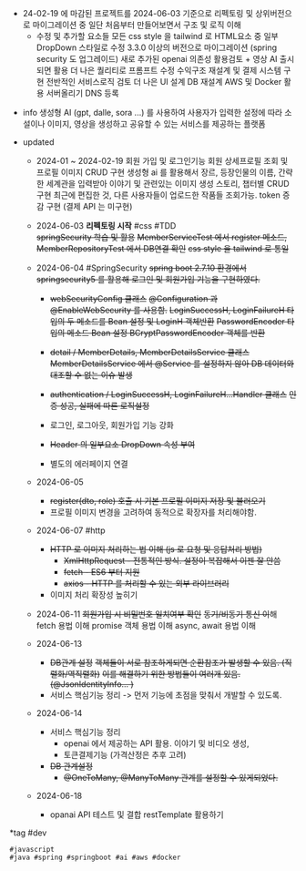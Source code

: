 - 24-02-19 에 마감된 프로젝트를 2024-06-03 기준으로 리펙토링 및 상위버전으로 마이그레이션 중
	일단 처음부터 만들어보면서 구조 및 로직 이해
	* 수정 및 추가할 요소들 
		모든 css style 을 tailwind 로 
		HTML요소 중 일부 DropDown 스타일로 수정 
		3.3.0 이상의 버전으로 마이그레이션 (spring security 도 업그레이드)
		새로 추가된 openai 의존성 활용검토 + 영상 AI 출시되면 활용
		더 나은 퀄리티로 프롬프트 수정 
		수익구조 재설계 및 결제 시스템 구현
		전반적인 서비스로직 검토 
		더 나은 UI 설계
		DB 재설계
		AWS 및 Docker 활용 
		서버올리기 
		DNS 등록 

* info 
	생성형 AI (gpt, dalle, sora ...) 를 사용하여 사용자가 입력한 설정에 따라 소설이나 이미지, 영상을 생성하고 
	공유할 수 있는 서비스를 제공하는 플랫폼 
	

* updated
	* 2024-01 ~ 2024-02-19
		회원 가입 및 로그인기능
		회원 상세프로필 조회 및 프로필 이미지 CRUD 구현
		생성형 ai 를 활용해서 장르, 등장인물의 이름, 간략한 세계관을 입력받아 이야기 및 관련있는 이미지 생성
		스토리, 챕터별 CRUD 구현
		최근에 편집한 것, 다른 사용자들이 업로드한 작품들 조회가능.
		token 증감 구현 (결제 API 는 미구현)
		
	* 2024-06-03  **리펙토링 시작** #css #TDD  
		~~springSecurity 학습 및 활용~~
		~~MemberServiceTest 에서 register 메소드, MemberRepositoryTest 에서 DB연결 확인~~
		~~css style 을 tailwind 로 통일~~
		
	* 2024-06-04 #SpringSecurity
		~~spring boot 2.7.10 환경에서 springsecurity5 를 활용해 로그인 및 회원가입 기능을 구현하였다.~~ 
		*  ~~webSecurityConfig 클래스~~ 
			~~@Configuration 과 @EnableWebSecurity 를 사용함.~~ 
			~~LoginSuccessH, LoginFailureH 타입의 두 메소드를 Bean 설정 및 LoginH 객체반환~~
			~~PasswordEncoder 타입의 메소드 Bean 설정 BCryptPasswordEncoder 객체를 반환~~ 
			
		* ~~detail / MemberDetails, MemberDetailsService 클래스~~ 
			~~MemberDetailsService 에서 @Service 를 설정하지 않아 DB 데이터와 대조할 수 없는 이슈 발생~~
			
		* ~~authentication / LoginSuccessH, LoginFailureH...Handler 클래스~~
			~~인증 성공, 실패에 따른 로직설정~~ 
			
		* 로그인, 로그아웃, 회원가입 기능 강화
		* ~~Header 의 일부요소 DropDown 속성 부여~~
		* 별도의 에러페이지 연결 
		
	* 2024-06-05 
		* ~~register(dto, role) 호출 시 기본 프로필 이미지 저장 및 불러오기~~
		* 프로필 이미지 변경을 고려하여 동적으로 확장자를 처리해야함. 
	* 2024-06-07 #http 
		* ~~HTTP 로 이미지 처리하는 법 이해 (js 로 요청 및 응답처리 방법)~~
			* ~~XmlHttpRequest - 전통적인 방식. 설정이 복잡해서 이젠 잘 안씀~~
			* ~~fetch - ES6 부터 지원~~ 
			* ~~axios - HTTP 를 처리할 수 있는 외부 라이브러리~~ 
		* 이미지 처리 확장성 높히기 
	* 2024-06-11
		~~회원가입 시 비밀번호 일치여부 확인~~ 
		~~동기/비동기 통신 이~~해 
		fetch 용법 이해 
		promise 객체 용법 이해 
		async, await 용법 이해 
	* 2024-06-13
		* ~~DB관계 설정~~
			~~객체들이 서로 참조하게되면 순환참조가 발생할 수 있음. (직렬화/역직렬화)~~
			~~이를 해결하기 위한 방법들이 여러개 있음. (@JsonIdentityInfo... )~~
		* 서비스 핵심기능 정리 -> 먼저 기능에 초점을 맞춰서 개발할 수 있도록.
	* 2024-06-14
		* 서비스 핵심기능 정리 
			* openai 에서 제공하는 API 활용. 이야기 및 비디오 생성, 
			* 토큰결제기능 (가격산정은 추후 고려)
		*  ~~DB 관계설정~~ 
			* ~~@OneToMany, @ManyToMany 관계를 설정할 수 있게되었다.~~ 
	* 2024-06-18
		* opanai API 테스트 및 결합
			restTemplate 활용하기


*tag
	#dev 
	
	#javascript 
	#java #spring #springboot #ai #aws #docker


